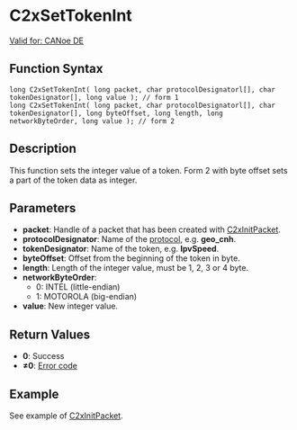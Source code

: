 # C2xSetTokenInt

[Valid for: CANoe DE](../../../Shared/FeatureAvailability.md)

## Function Syntax

```plaintext
long C2xSetTokenInt( long packet, char protocolDesignatorl[], char tokenDesignator[], long value ); // form 1
long C2xSetTokenInt( long packet, char protocolDesignatorl[], char tokenDesignator[], long byteOffset, long length, long networkByteOrder, long value ); // form 2
```

## Description

This function sets the integer value of a token. Form 2 with byte offset sets a part of the token data as integer.

## Parameters

- **packet**: Handle of a packet that has been created with [C2xInitPacket](CAPLfunctionC2xInitPacket.md).
- **protocolDesignator**: Name of the [protocol](../../../CANoeCANalyzer/Car2x/protocols/protocoloverviewCar2x.md), e.g. **geo_cnh**.
- **tokenDesignator**: Name of the token, e.g. **lpvSpeed**.
- **byteOffset**: Offset from the beginning of the token in byte.
- **length**: Length of the integer value, must be 1, 2, 3 or 4 byte.
- **networkByteOrder**:
  - 0: INTEL (little-endian)
  - 1: MOTOROLA (big-endian)
- **value**: New integer value.

## Return Values

- **0**: Success
- **≠0**: [Error code](../CAPLfunctionsCar2xErrorCodes.md)

## Example

See example of [C2xInitPacket](CAPLfunctionC2xInitPacket.md).
